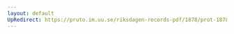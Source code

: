 ```yaml
---
layout: default
UpRedirect: https://pruto.im.uu.se/riksdagen-records-pdf/1878/prot-1878--ak--029/prot-1878--ak--029_040.pdf
---
```

